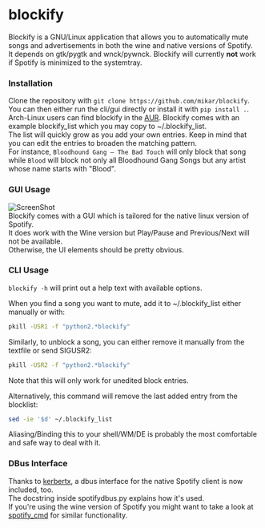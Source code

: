 # blockify

Blockify is a GNU/Linux application that allows you to automatically mute songs and advertisements in both the wine and native versions of Spotify.  
It depends on gtk/pygtk and wnck/pywnck.
Blockify will currently __not__ work if Spotify is minimized to the systemtray.  

### Installation
Clone the repository with `git clone https://github.com/mikar/blockify`.  
You can then either run the cli/gui directly or install it with `pip install .`. 
Arch-Linux users can find blockify in the [AUR](https://aur.archlinux.org/packages/blockify/).
Blockify comes with an example blockify_list which you may copy to ~/.blockify_list.  
The list will quickly grow as you add your own entries. Keep in mind that you can edit the entries to broaden the matching pattern.  
For instance, `Bloodhound Gang – The Bad Touch` will only block that song while `Blood` will block not only all Bloodhound Gang Songs but any artist whose name starts with "Blood".  

### GUI Usage
![ScreenShot](http://a.pomf.se/dzngqg.png)  
Blockify comes with a GUI which is tailored for the native linux version of Spotify.  
It does work with the Wine version but Play/Pause and Previous/Next will not be available.  
Otherwise, the UI elements should be pretty obvious.

### CLI Usage

`blockify -h` will print out a help text with available options.

When you find a song you want to mute, add it to ~/.blockify_list either manually or with:
``` bash
pkill -USR1 -f "python2.*blockify"
```

Similarly, to unblock a song, you can either remove it manually from the textfile or send SIGUSR2:
``` bash
pkill -USR2 -f "python2.*blockify"
```
Note that this will only work for unedited block entries.  

Alternatively, this command will remove the last added entry from the blocklist:
``` bash
sed -ie '$d' ~/.blockify_list
```

Aliasing/Binding this to your shell/WM/DE is probably the most comfortable and safe way to deal with it.

### DBus Interface

Thanks to [kerbertx](https://github.com/kebertx/blockify), a dbus interface for the native Spotify client is now included, too.  
The docstring inside spotifydbus.py explains how it's used.  
If you're using the wine version of Spotify you might want to take a look at [spotify_cmd](https://code.google.com/p/spotifycmd/) for similar functionality.